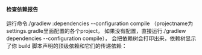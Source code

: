 ####  检查依赖报告

运行命令./gradlew <projectname>:dependencies --configuration compile （projectname为settings.gradle里面配置的各个project，
如果没有配置，直接运行./gradlew dependencies --configuration compile），
会把依赖树会打印出来，依赖树显示了你 build 脚本声明的顶级依赖和它们的传递依赖： 